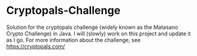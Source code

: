# Cryptopals-Challenge
Solution for the cryptopals challenge (widely known as the Matasano Crypto Challenge) in Java.
I will (slowly) work on this project and update it as I go. For more information about the challenge,
see https://cryptopals.com/
